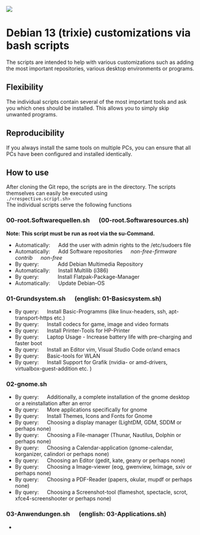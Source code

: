 
![](../debian-logo.gif)   

# Debian 13 (trixie) customizations via bash scripts  

The scripts are intended to help with various customizations such as adding the most important repositories, various desktop environments or programs.

## Flexibility
The individual scripts contain several of the most important tools and ask you which ones should be installed. This allows you to simply skip unwanted programs.

## Reproducibility
If you always install the same tools on multiple PCs, you can ensure that all PCs have been configured and installed identically.

## How to use  
After cloning the Git repo, the scripts are in the directory.
The scripts themselves can easily be executed using  
```./<respective.script.sh>```  
The individual scripts serve the following functions

### 00-root.Softwarequellen.sh &emsp; (00-root.Softwaresources.sh) 
**Note: This script must be run as root via the su-Command.**  

* Automatically: &emsp; Add the user with admin rights to the /etc/sudoers file
* Automatically: &emsp; Add Software repositories &emsp; *non-free-firmware &emsp; contrib &emsp; non-free*
* By query: &emsp; &emsp; &ensp; Add Debian Multimedia Repository
* Automatically: &emsp; Install Multilib (i386)
* By query: &emsp; &emsp; &ensp; Install Flatpak-Package-Manager
* Automatically: &emsp; Update Debian-OS

### 01-Grundsystem.sh &emsp; (english: 01-Basicsystem.sh)
* By query: &emsp;	Install Basic-Programms (like linux-headers, ssh, apt-transport-https etc.)
* By query: &emsp; Install codecs for game, image and video formats
* By query: &emsp; Install Printer-Tools for HP-Printer
* By query: &emsp; Laptop Usage - Increase battery life with pre-charging and faster boot
* By query: &emsp; Install an Editor vim, Visual Studio Code or/and emacs
* By query: &emsp; Basic-tools for WLAN
* By query: &emsp; Install Support for Grafik (nvidia- or amd-drivers, virtualbox-guest-addition etc. )

### 02-gnome.sh  
* By query: &emsp; Additionally, a complete installation of the gnome desktop or a reinstallation after an error
* By query: &emsp; More applications specifically for gnome
* By query: &emsp; Install Themes, Icons and Fonts for Gnome
* By query: &emsp; Choosing a display manager (LightDM, GDM, SDDM or perhaps none)
* By query: &emsp; Choosing a File-manager (Thunar, Nautilus, Dolphin or perhaps none)
* By query: &emsp; Choosing a Calendar-application (gnome-calendar, korganizer, calindori or perhaps none)
* By query: &emsp; Choosing an Editor (gedit, kate, geany or perhaps none)
* By query: &emsp; Choosing a Image-viewer (eog, gwenview, lximage, sxiv or perhaps none)
* By query: &emsp; Choosing a PDF-Reader (papers, okular, mupdf or perhaps none)
* By query: &emsp; Choosing a Screenshot-tool (flameshot, spectacle, scrot, xfce4-screenshooter or perhaps none)

### 03-Anwendungen.sh &emsp; (english: 03-Applications.sh)
* 